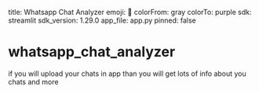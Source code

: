 title: Whatsapp Chat Analyzer
emoji: 🐠
colorFrom: gray
colorTo: purple
sdk: streamlit
sdk_version: 1.29.0
app_file: app.py
pinned: false

# whatsapp_chat_analyzer
if you will upload your chats in app than you will get lots of info about you chats and more 
